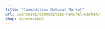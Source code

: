 ```yaml
---
title: "Commodities Natural Market"
url: /winooski/commodities-natural-market/
shop: supermarket
---
```

